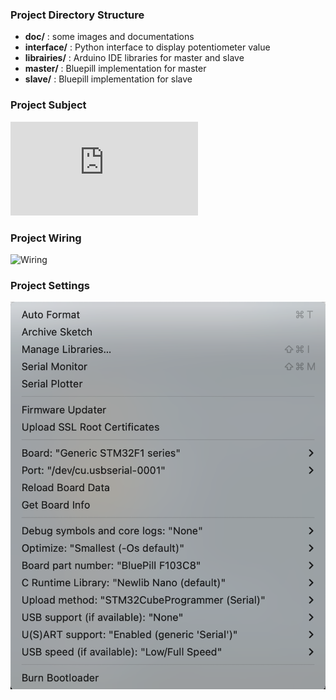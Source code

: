 ### Project Directory Structure

- **doc/** : some images and documentations  
- **interface/** : Python interface to display potentiometer value  
- **librairies/** : Arduino IDE libraries for master and slave  
- **master/** : Bluepill implementation for master  
- **slave/** : Bluepill implementation for slave

### Project Subject
![Subject](https://github.com/tetelie/VACOP/blob/main/doc/sujet.pdf)

### Project Wiring
![Wiring](https://github.com/tetelie/VACOP/blob/main/doc/schema_systeme_can_raspberry.jpg)  

### Project Settings
![Board](https://github.com/tetelie/canopen-stm32duino/blob/main/doc/board.png)
